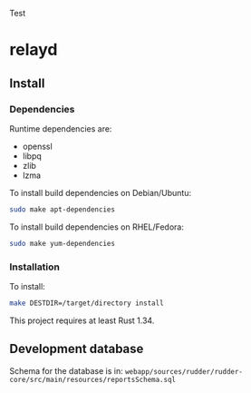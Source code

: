 


Test

# relayd

## Install

### Dependencies

Runtime dependencies are:

* openssl
* libpq
* zlib
* lzma

To install build dependencies on Debian/Ubuntu:

```bash
sudo make apt-dependencies
```

To install build dependencies on RHEL/Fedora:

```bash
sudo make yum-dependencies
```

### Installation

To install:

```bash
make DESTDIR=/target/directory install
```

This project requires at least Rust 1.34.

## Development database

Schema for the database is in: `webapp/sources/rudder/rudder-core/src/main/resources/reportsSchema.sql`
